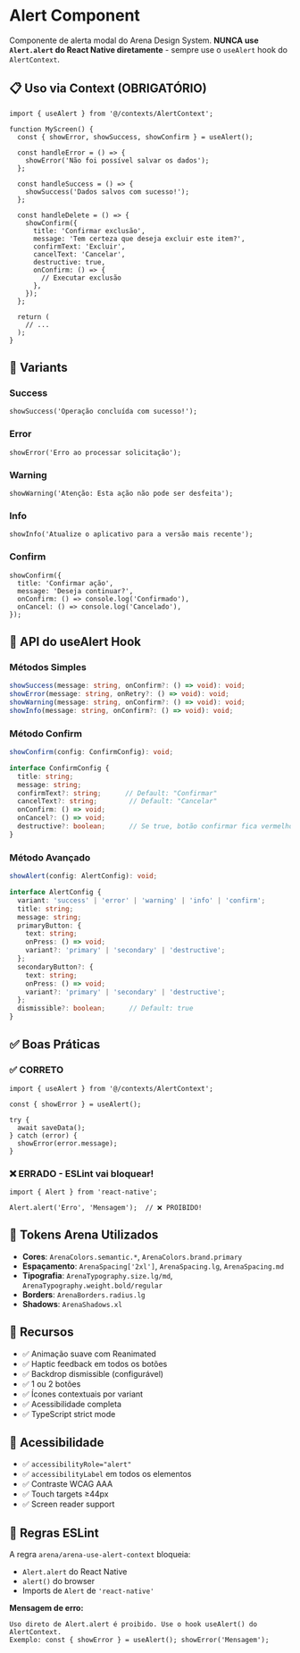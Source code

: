# Alert Component

Componente de alerta modal do Arena Design System. **NUNCA use `Alert.alert` do React Native diretamente** - sempre use o `useAlert` hook do `AlertContext`.

## 📋 Uso via Context (OBRIGATÓRIO)

```tsx
import { useAlert } from '@/contexts/AlertContext';

function MyScreen() {
  const { showError, showSuccess, showConfirm } = useAlert();

  const handleError = () => {
    showError('Não foi possível salvar os dados');
  };

  const handleSuccess = () => {
    showSuccess('Dados salvos com sucesso!');
  };

  const handleDelete = () => {
    showConfirm({
      title: 'Confirmar exclusão',
      message: 'Tem certeza que deseja excluir este item?',
      confirmText: 'Excluir',
      cancelText: 'Cancelar',
      destructive: true,
      onConfirm: () => {
        // Executar exclusão
      },
    });
  };

  return (
    // ...
  );
}
```

## 🎨 Variants

### Success
```tsx
showSuccess('Operação concluída com sucesso!');
```

### Error
```tsx
showError('Erro ao processar solicitação');
```

### Warning
```tsx
showWarning('Atenção: Esta ação não pode ser desfeita');
```

### Info
```tsx
showInfo('Atualize o aplicativo para a versão mais recente');
```

### Confirm
```tsx
showConfirm({
  title: 'Confirmar ação',
  message: 'Deseja continuar?',
  onConfirm: () => console.log('Confirmado'),
  onCancel: () => console.log('Cancelado'),
});
```

## 🎯 API do useAlert Hook

### Métodos Simples

```typescript
showSuccess(message: string, onConfirm?: () => void): void;
showError(message: string, onRetry?: () => void): void;
showWarning(message: string, onConfirm?: () => void): void;
showInfo(message: string, onConfirm?: () => void): void;
```

### Método Confirm

```typescript
showConfirm(config: ConfirmConfig): void;

interface ConfirmConfig {
  title: string;
  message: string;
  confirmText?: string;      // Default: "Confirmar"
  cancelText?: string;        // Default: "Cancelar"
  onConfirm: () => void;
  onCancel?: () => void;
  destructive?: boolean;      // Se true, botão confirmar fica vermelho
}
```

### Método Avançado

```typescript
showAlert(config: AlertConfig): void;

interface AlertConfig {
  variant: 'success' | 'error' | 'warning' | 'info' | 'confirm';
  title: string;
  message: string;
  primaryButton: {
    text: string;
    onPress: () => void;
    variant?: 'primary' | 'secondary' | 'destructive';
  };
  secondaryButton?: {
    text: string;
    onPress: () => void;
    variant?: 'primary' | 'secondary' | 'destructive';
  };
  dismissible?: boolean;      // Default: true
}
```

## ✅ Boas Práticas

### ✅ CORRETO

```tsx
import { useAlert } from '@/contexts/AlertContext';

const { showError } = useAlert();

try {
  await saveData();
} catch (error) {
  showError(error.message);
}
```

### ❌ ERRADO - ESLint vai bloquear!

```tsx
import { Alert } from 'react-native';

Alert.alert('Erro', 'Mensagem');  // ❌ PROIBIDO!
```

## 🎨 Tokens Arena Utilizados

- **Cores**: `ArenaColors.semantic.*`, `ArenaColors.brand.primary`
- **Espaçamento**: `ArenaSpacing['2xl']`, `ArenaSpacing.lg`, `ArenaSpacing.md`
- **Tipografia**: `ArenaTypography.size.lg/md`, `ArenaTypography.weight.bold/regular`
- **Borders**: `ArenaBorders.radius.lg`
- **Shadows**: `ArenaShadows.xl`

## 🔧 Recursos

- ✅ Animação suave com Reanimated
- ✅ Haptic feedback em todos os botões
- ✅ Backdrop dismissible (configurável)
- ✅ 1 ou 2 botões
- ✅ Ícones contextuais por variant
- ✅ Acessibilidade completa
- ✅ TypeScript strict mode

## 📱 Acessibilidade

- ✅ `accessibilityRole="alert"`
- ✅ `accessibilityLabel` em todos os elementos
- ✅ Contraste WCAG AAA
- ✅ Touch targets ≥44px
- ✅ Screen reader support

## 🚫 Regras ESLint

A regra `arena/arena-use-alert-context` bloqueia:
- `Alert.alert` do React Native
- `alert()` do browser
- Imports de `Alert` de `'react-native'`

**Mensagem de erro:**
```
Uso direto de Alert.alert é proibido. Use o hook useAlert() do AlertContext.
Exemplo: const { showError } = useAlert(); showError('Mensagem');
```

